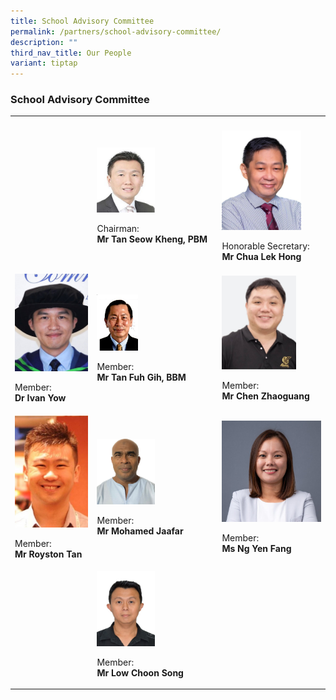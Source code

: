 ```yaml
---
title: School Advisory Committee
permalink: /partners/school-advisory-committee/
description: ""
third_nav_title: Our People
variant: tiptap
---
```

<h3>School Advisory Committee</h3>
<table>
<tbody>
<tr>
<th rowspan="1" colspan="1">
<p></p>
</th>
<th rowspan="1" colspan="1">
<p></p>
</th>
<th rowspan="1" colspan="1">
<p></p>
</th>
</tr>
<tr>
<td rowspan="1" colspan="1">
<p></p>
</td>
<td rowspan="1" colspan="1">
<div class="isomer-image-wrapper">
<img style="width: 50%;" height="auto" width="100%" alt="" src="/images/SAC/Tan_Seow_Kheng.JPG">
</div>
<p>Chairman:
<br><strong>Mr Tan Seow Kheng, PBM</strong>
</p>
</td>
<td rowspan="1" colspan="1">
<div class="isomer-image-wrapper">
<img style="width: 80%;" height="auto" width="100%" alt="" src="/images/SMC/SMC 2023/mr chua lek hong.jpeg">
</div>
<p>Honorable Secretary:
<br><strong>Mr Chua Lek Hong</strong>
</p>
</td>
</tr>
<tr>
<td rowspan="1" colspan="1">
<div class="isomer-image-wrapper">
<img style="width: 100%;" height="auto" width="100%" alt="" src="/images/SAC/Ivan.jpg">
</div>
<p>Member:
<br><strong>Dr Ivan Yow</strong>
</p>
</td>
<td rowspan="1" colspan="1">
<div class="isomer-image-wrapper">
<img style="width: 35%;" height="auto" width="100%" alt="" src="/images/SAC/Tan_Fuh_Gih.JPG">
</div>
<p>Member:
<br><strong>Mr Tan Fuh Gih, BBM</strong>
</p>
</td>
<td rowspan="1" colspan="1">
<div class="isomer-image-wrapper">
<img style="width: 75%;" height="auto" width="100%" alt="" src="/images/SAC/Zhaoguang.jpg">
</div>
<p>Member:
<br><strong>Mr Chen Zhaoguang</strong>
</p>
</td>
</tr>
<tr>
<td rowspan="1" colspan="1">
<div class="isomer-image-wrapper">
<img style="width: 100%;" height="auto" width="100%" alt="" src="/images/SAC/Royston.jpg">
</div>
<p>Member:
<br><strong>Mr Royston Tan</strong>
</p>
</td>
<td rowspan="1" colspan="1">
<div class="isomer-image-wrapper">
<img style="width: 50%;" height="auto" width="100%" alt="" src="/images/SAC/Jaafar.jpg">
</div>
<p>Member:
<br><strong>Mr Mohamed Jaafar</strong>
</p>
</td>
<td rowspan="1" colspan="1">
<div class="isomer-image-wrapper">
<img style="width: 100%;" height="auto" width="100%" alt="" src="/images/SAC/Yen_Fang.jpg">
</div>
<p>Member:
<br><strong>Ms Ng Yen Fang</strong>
</p>
</td>
</tr>
<tr>
<td rowspan="1" colspan="1">
<p></p>
</td>
<td rowspan="1" colspan="1">
<div class="isomer-image-wrapper">
<img style="width: 50%;" height="auto" width="100%" alt="" src="/images/SAC/Choon_Song.jpg">
</div>
<p>Member:
<br><strong>Mr Low Choon Song</strong>
</p>
</td>
<td rowspan="1" colspan="1">
<p></p>
</td>
</tr>
</tbody>
</table>
<p></p>